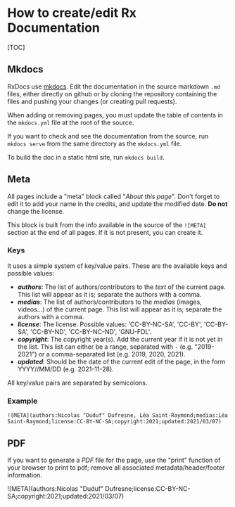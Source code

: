# How to create/edit Rx Documentation

[TOC]

## Mkdocs

RxDocs use [mkdocs](https://www.mkdocs.org/). Edit the documentation in the source markdown `.md` files, either directly on github or by cloning the repository containing the files and pushing your changes (or creating pull requests).

When adding or removing pages, you must update the table of contents in the `mkdocs.yml` file at the root of the source.

If you want to check and see the documentation from the source, run `mkdocs serve` from the same directory as the `mkdocs.yml` file.

To build the doc in a static html site, run `mkdocs build`.

## Meta

All pages include a "meta" block called "*About this page*". Don't forget to edit it to add your name in the credits, and update the modified date. **Do not** change the license.

This block is built from the info available in the source of the `![META]` section at the end of all pages. If it is not present, you can create it.

### Keys

It uses a simple system of key/value pairs. These are the available keys and possible values:

- ***authors***: The list of authors/contributors to the *text* of the current page. This list will appear as it is; separate the authors with a comma.
- ***medias***: The list of authors/contributors to the *medias* (images, videos...) of the current page. This list will appear as it is; separate the authors with a comma.
- ***license***: The license. Possible values: 'CC-BY-NC-SA', 'CC-BY', 'CC-BY-SA', 'CC-BY-ND', 'CC-BY-NC-ND', 'GNU-FDL'.
- ***copyright***: The copyright year(s). Add the current year if it is not yet in the list. This list can either be a range, separated with `-` (e.g. "2019-2021") or a comma-separated list (e.g. 2019, 2020, 2021).
- ***updated***: Should be the date of the current edit of the page, in the form YYYY//MM/DD (e.g. 2021-11-28).

All key/value pairs are separated by semicolons.

### Example

```
![META](authors:Nicolas "Duduf" Dufresne, Léa Saint-Raymond;medias:Léa Saint-Raymond;license:CC-BY-NC-SA;copyright:2021;updated:2021/03/07)
```

## PDF

If you want to generate a *PDF* file for the page, use the "print" function of your browser to print to pdf; remove all associated metadata/header/footer information.

![META](authors:Nicolas "Duduf" Dufresne;license:CC-BY-NC-SA;copyright:2021;updated:2021/03/07)